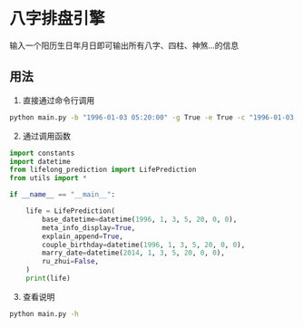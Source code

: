 # 八字排盘引擎
输入一个阳历生日年月日即可输出所有八字、四柱、神煞…的信息

## 用法
1. 直接通过命令行调用
```bash
python main.py -b "1996-01-03 05:20:00" -g True -e True -c "1996-01-03 05:20:00" -md "2014-01-03 05:20:00"
```

2. 通过调用函数
```python
import constants
import datetime
from lifelong_prediction import LifePrediction
from utils import *

if __name__ == "__main__":

    life = LifePrediction(
        base_datetime=datetime(1996, 1, 3, 5, 20, 0, 0),
        meta_info_display=True,
        explain_append=True,
        couple_birthday=datetime(1996, 1, 3, 5, 20, 0, 0),
        marry_date=datetime(2014, 1, 3, 5, 20, 0, 0),
        ru_zhui=False,
    )
    print(life)
```

3. 查看说明
```bash
python main.py -h 
```